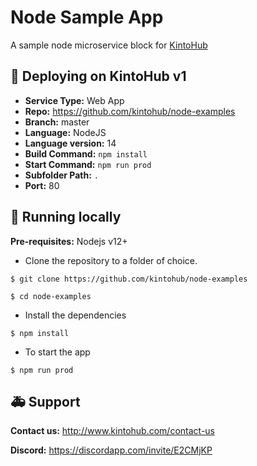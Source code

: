 # Node Sample App

A sample node microservice block for [KintoHub](https://kintohub.com)

## :rocket: Deploying on KintoHub v1

- **Service Type:** Web App
- **Repo:** https://github.com/kintohub/node-examples
- **Branch:** master
- **Language:** NodeJS
- **Language version:** 14
- **Build Command:** `npm install`
- **Start Command:** `npm run prod`
- **Subfolder Path:** `.`
- **Port:** 80

## :hammer: Running locally

**Pre-requisites:** Nodejs v12+

- Clone the repository to a folder of choice.

```
$ git clone https://github.com/kintohub/node-examples

$ cd node-examples
```

- Install the dependencies

```
$ npm install
```

- To start the app

```
$ npm run prod
```

## :ambulance: Support

**Contact us:** http://www.kintohub.com/contact-us

**Discord:** https://discordapp.com/invite/E2CMjKP
